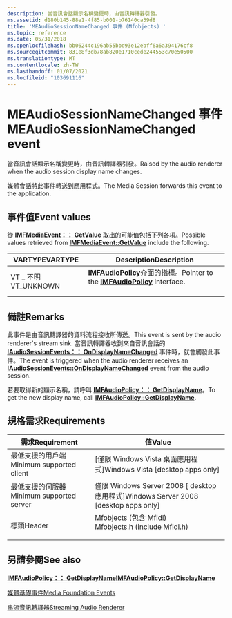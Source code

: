 ```yaml
---
description: 當音訊會話顯示名稱變更時，由音訊轉譯器引發。
ms.assetid: d180b145-88e1-4f85-b001-b76140ca39d8
title: 'MEAudioSessionNameChanged 事件 (Mfobjects) '
ms.topic: reference
ms.date: 05/31/2018
ms.openlocfilehash: bb06244c196ab55bbd93e12ebff6a6a394176cf8
ms.sourcegitcommit: 831e8f3db78ab820e1710cede244553c70e50500
ms.translationtype: MT
ms.contentlocale: zh-TW
ms.lasthandoff: 01/07/2021
ms.locfileid: "103691116"
---
```

# <a name="meaudiosessionnamechanged-event"></a><span data-ttu-id="c12bd-103">MEAudioSessionNameChanged 事件</span><span class="sxs-lookup"><span data-stu-id="c12bd-103">MEAudioSessionNameChanged event</span></span>

<span data-ttu-id="c12bd-104">當音訊會話顯示名稱變更時，由音訊轉譯器引發。</span><span class="sxs-lookup"><span data-stu-id="c12bd-104">Raised by the audio renderer when the audio session display name changes.</span></span>

<span data-ttu-id="c12bd-105">媒體會話將此事件轉送到應用程式。</span><span class="sxs-lookup"><span data-stu-id="c12bd-105">The Media Session forwards this event to the application.</span></span>

## <a name="event-values"></a><span data-ttu-id="c12bd-106">事件值</span><span class="sxs-lookup"><span data-stu-id="c12bd-106">Event values</span></span>

<span data-ttu-id="c12bd-107">從 [**IMFMediaEvent：： GetValue**](/windows/desktop/api/mfobjects/nf-mfobjects-imfmediaevent-getvalue) 取出的可能值包括下列各項。</span><span class="sxs-lookup"><span data-stu-id="c12bd-107">Possible values retrieved from [**IMFMediaEvent::GetValue**](/windows/desktop/api/mfobjects/nf-mfobjects-imfmediaevent-getvalue) include the following.</span></span>



| <span data-ttu-id="c12bd-108">VARTYPE</span><span class="sxs-lookup"><span data-stu-id="c12bd-108">VARTYPE</span></span>                | <span data-ttu-id="c12bd-109">Description</span><span class="sxs-lookup"><span data-stu-id="c12bd-109">Description</span></span>                                                                               |
|------------------------|-------------------------------------------------------------------------------------------|
| <span data-ttu-id="c12bd-110">VT \_ 不明</span><span class="sxs-lookup"><span data-stu-id="c12bd-110">VT\_UNKNOWN</span></span><br/> | <span data-ttu-id="c12bd-111">[**IMFAudioPolicy**](/windows/desktop/api/mfidl/nn-mfidl-imfaudiopolicy)介面的指標。</span><span class="sxs-lookup"><span data-stu-id="c12bd-111">Pointer to the [**IMFAudioPolicy**](/windows/desktop/api/mfidl/nn-mfidl-imfaudiopolicy) interface.</span></span><br/> <br/> |



## <a name="remarks"></a><span data-ttu-id="c12bd-112">備註</span><span class="sxs-lookup"><span data-stu-id="c12bd-112">Remarks</span></span>

<span data-ttu-id="c12bd-113">此事件是由音訊轉譯器的資料流程接收所傳送。</span><span class="sxs-lookup"><span data-stu-id="c12bd-113">This event is sent by the audio renderer's stream sink.</span></span> <span data-ttu-id="c12bd-114">當音訊轉譯器收到來自音訊會話的 [**IAudioSessionEvents：： OnDisplayNameChanged**](/windows/win32/api/audiopolicy/nf-audiopolicy-iaudiosessionevents-ondisplaynamechanged) 事件時，就會觸發此事件。</span><span class="sxs-lookup"><span data-stu-id="c12bd-114">The event is triggered when the audio renderer receives an [**IAudioSessionEvents::OnDisplayNameChanged**](/windows/win32/api/audiopolicy/nf-audiopolicy-iaudiosessionevents-ondisplaynamechanged) event from the audio session.</span></span>

<span data-ttu-id="c12bd-115">若要取得新的顯示名稱，請呼叫 [**IMFAudioPolicy：： GetDisplayName**](/windows/desktop/api/mfidl/nf-mfidl-imfaudiopolicy-getdisplayname)。</span><span class="sxs-lookup"><span data-stu-id="c12bd-115">To get the new display name, call [**IMFAudioPolicy::GetDisplayName**](/windows/desktop/api/mfidl/nf-mfidl-imfaudiopolicy-getdisplayname).</span></span>

## <a name="requirements"></a><span data-ttu-id="c12bd-116">規格需求</span><span class="sxs-lookup"><span data-stu-id="c12bd-116">Requirements</span></span>



| <span data-ttu-id="c12bd-117">需求</span><span class="sxs-lookup"><span data-stu-id="c12bd-117">Requirement</span></span> | <span data-ttu-id="c12bd-118">值</span><span class="sxs-lookup"><span data-stu-id="c12bd-118">Value</span></span> |
|-------------------------------------|----------------------------------------------------------------------------------------------------------|
| <span data-ttu-id="c12bd-119">最低支援的用戶端</span><span class="sxs-lookup"><span data-stu-id="c12bd-119">Minimum supported client</span></span><br/> | <span data-ttu-id="c12bd-120">\[僅限 Windows Vista 桌面應用程式\]</span><span class="sxs-lookup"><span data-stu-id="c12bd-120">Windows Vista \[desktop apps only\]</span></span><br/>                                                           |
| <span data-ttu-id="c12bd-121">最低支援的伺服器</span><span class="sxs-lookup"><span data-stu-id="c12bd-121">Minimum supported server</span></span><br/> | <span data-ttu-id="c12bd-122">僅限 Windows Server 2008 \[ desktop 應用程式\]</span><span class="sxs-lookup"><span data-stu-id="c12bd-122">Windows Server 2008 \[desktop apps only\]</span></span><br/>                                                     |
| <span data-ttu-id="c12bd-123">標頭</span><span class="sxs-lookup"><span data-stu-id="c12bd-123">Header</span></span><br/>                   | <dl> <span data-ttu-id="c12bd-124"><dt>Mfobjects (包含 Mfidl) </dt></span><span class="sxs-lookup"><span data-stu-id="c12bd-124"><dt>Mfobjects.h (include Mfidl.h)</dt></span></span> </dl> |



## <a name="see-also"></a><span data-ttu-id="c12bd-125">另請參閱</span><span class="sxs-lookup"><span data-stu-id="c12bd-125">See also</span></span>

<dl> <dt>

[<span data-ttu-id="c12bd-126">**IMFAudioPolicy：： GetDisplayName**</span><span class="sxs-lookup"><span data-stu-id="c12bd-126">**IMFAudioPolicy::GetDisplayName**</span></span>](/windows/desktop/api/mfidl/nf-mfidl-imfaudiopolicy-getdisplayname)
</dt> <dt>

[<span data-ttu-id="c12bd-127">媒體基礎事件</span><span class="sxs-lookup"><span data-stu-id="c12bd-127">Media Foundation Events</span></span>](media-foundation-events.md)
</dt> <dt>

[<span data-ttu-id="c12bd-128">串流音訊轉譯器</span><span class="sxs-lookup"><span data-stu-id="c12bd-128">Streaming Audio Renderer</span></span>](streaming-audio-renderer.md)
</dt> </dl>

 

 
